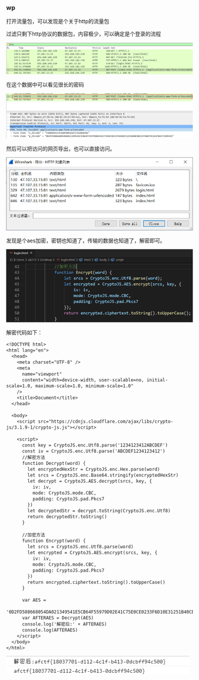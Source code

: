 ### wp

打开流量包，可以发现是个关于http的流量包

过滤只剩下http协议的数据包，内容极少，可以确定是个登录的流程

![image-20200130211011271](wp.assets/image-20200130211011271.png)

在这个数据中可以看见很长的密码

![image-20200130211209826](wp.assets/image-20200130211209826.png)

然后可以把访问的网页导出，也可以直接访问。

![image-20200130211109119](wp.assets/image-20200130211109119.png)

发现是个aes加密，密钥也知道了，传输的数据也知道了，解密即可。

![image-20200130211333088](wp.assets/image-20200130211333088.png)

解密代码如下：

```
<!DOCTYPE html>
<html lang="en">
  <head>
    <meta charset="UTF-8" />
    <meta
      name="viewport"
      content="width=device-width, user-scalable=no, initial-scale=1.0, maximum-scale=1.0, minimum-scale=1.0"
    />
    <title>Document</title>
  </head>

  <body>
    <script src="https://cdnjs.cloudflare.com/ajax/libs/crypto-js/3.1.9-1/crypto-js.js"></script>

    <script>
      const key = CryptoJS.enc.Utf8.parse('1234123412ABCDEF')
      const iv = CryptoJS.enc.Utf8.parse('ABCDEF1234123412')
      //解密方法
      function Decrypt(word) {
        let encryptedHexStr = CryptoJS.enc.Hex.parse(word)
        let srcs = CryptoJS.enc.Base64.stringify(encryptedHexStr)
        let decrypt = CryptoJS.AES.decrypt(srcs, key, {
          iv: iv,
          mode: CryptoJS.mode.CBC,
          padding: CryptoJS.pad.Pkcs7
        })
        let decryptedStr = decrypt.toString(CryptoJS.enc.Utf8)
        return decryptedStr.toString()
      }

      //加密方法
      function Encrypt(word) {
        let srcs = CryptoJS.enc.Utf8.parse(word)
        let encrypted = CryptoJS.AES.encrypt(srcs, key, {
          iv: iv,
          mode: CryptoJS.mode.CBC,
          padding: CryptoJS.pad.Pkcs7
        })
        return encrypted.ciphertext.toString().toUpperCase()
      }

      var AES =
        '0D2FD588668054DA021349541E5CB64F55979D02E41C75E0CE0233F6D10E31251B40CB8E197404F9E261FBA573E09191'
      var AFTERAES = Decrypt(AES)
      console.log('解密后:' + AFTERAES)
      console.log(AFTERAES)
    </script>
  </body>
</html>

```

![image-20200130211437235](wp.assets/image-20200130211437235.png)